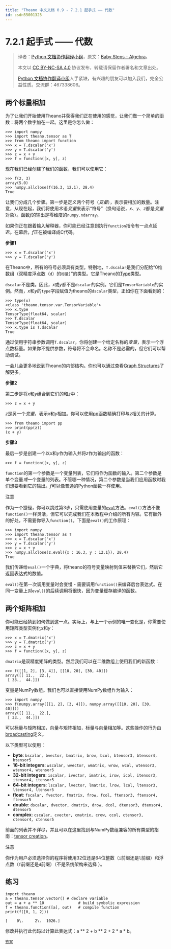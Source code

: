 ```yaml
---
title: "Theano 中文文档 0.9 - 7.2.1 起手式 —— 代数"
id: csdn55001325
---
```


# 7.2.1 起手式 —— 代数

> 译者：[Python 文档协作翻译小组](http://python.usyiyi.cn/translate/theano_09/index.html)，原文：[Baby Steps - Algebra](http://deeplearning.net/software/theano_versions/dev/tutorial/adding.html)。
> 
> 本文以 [CC BY-NC-SA 4.0](http://creativecommons.org/licenses/by-nc-sa/4.0/cn/) 协议发布，转载请保留作者署名和文章出处。
> 
> [Python 文档协作翻译小组](http://python.usyiyi.cn/)人手紧缺，有兴趣的朋友可以加入我们，完全公益性质。交流群：467338606。

## 两个标量相加

为了让我们开始使用Theano并获得我们正在使用的感觉，让我们做一个简单的函数：将两个数字加在一起。这里是你怎么做：

```
>>> import numpy
>>> import theano.tensor as T
>>> from theano import function
>>> x = T.dscalar('x')
>>> y = T.dscalar('y')
>>> z = x + y
>>> f = function([x, y], z) 
```

现在我们已经创建了我们的函数，我们可以使用它：

```
>>> f(2, 3)
array(5.0)
>>> numpy.allclose(f(16.3, 12.1), 28.4)
True 
```

让我们分成几个步骤。第一步是定义两个符号（*变量*），表示要相加的数量。注意，从现在起，我们将使用术语*变量*来表示“符号”（换句话说，*x*、*y*、*z*都是*变量*对象）。函数*f*的输出是零维度的`numpy.ndarray`。

如果你正在跟着输入解释器，你可能已经注意到执行`function`指令有一点点延迟。在幕后，*f*正在被编译成C代码。

**步骤1**

```
>>> x = T.dscalar('x')
>>> y = T.dscalar('y') 
```

在Theano中，所有的符号必须具有类型。特别地，`T.dscalar`是我们分配给“0维数组（双精度浮点数（`d`）的`标量`）”的类型。它是Theano的[Type](../extending/graphstructures.html#type)类型。

`dscalar`不是类。因此，*x*或*y*都不是`dscalar`的实例。它们是`TensorVariable`的实例。然而，*x*和*y*的`type`字段赋值为theano的`dscalar`类型，正如你在下面看到的：

```
>>> type(x)
<class 'theano.tensor.var.TensorVariable'>
>>> x.type
TensorType(float64, scalar)
>>> T.dscalar
TensorType(float64, scalar)
>>> x.type is T.dscalar
True 
```

通过使用字符串参数调用`T.dscalar`，你将创建一个给定名称的*变量*，表示一个浮点数标量。如果你不提供参数，符号将不会命名。名称不是必需的，但它们可以帮助调试。

一会儿会更多地说到Theano的内部结构。你也可以通过查看[Graph Structures](../extending/graphstructures.html#graphstructures)了解更多。

**步骤2**

第二步是将*x*和*y*组合到它们的和*z*中：

```
>>> z = x + y 
```

*z*是另一个*变量*，表示*x*和*y*相加。你可以使用[pp](../library/printing.html#libdoc-printing)函数精确打印与*z*相关的计算。

```
>>> from theano import pp
>>> print(pp(z))
(x + y) 
```

**步骤3**

最后一步是创建一个以*x*和*y*作为输入并将*z*作为输出的函数：

```
>>> f = function([x, y], z) 
```

`function`的第一个参数是一个变量列表，它们将作为函数的输入。第二个参数是单个变量*或*一个变量的列表。不管哪一种情况，第二个参数是当我们应用函数时我们想要看到它的输出。*f*可以像普通的Python函数一样使用。

注意

作为一个捷径，你可以跳过第3步，只需使用变量的[`eval`](../library/gof/graph.html#theano.gof.graph.Variable.eval "theano.gof.graph.Variable.eval")方法。`eval()`方法不像`function()`一样灵活，但它可以完成我们在本教程中介绍的所有内容。它有额外的好处，不需要你导入`function()`。下面是`eval()`的工作原理：

```
>>> import numpy
>>> import theano.tensor as T
>>> x = T.dscalar('x')
>>> y = T.dscalar('y')
>>> z = x + y
>>> numpy.allclose(z.eval({x : 16.3, y : 12.1}), 28.4)
True 
```

我们传递给`eval()`一个字典，将theano的符号变量映射到值来替换它们，然后它返回表达式的数值。

`eval()`在第一次调用变量时会变慢 - 需要调用`function()`来编译后台表达式。在同一变量上对`eval()`的后续调用将很快，因为变量缓存编译的函数。

## 两个矩阵相加

你可能已经猜到如何做到这一点。实际上，与上一个示例的唯一变化是，你需要使用矩阵类型实例化*x*和*y*：

```
>>> x = T.dmatrix('x')
>>> y = T.dmatrix('y')
>>> z = x + y
>>> f = function([x, y], z) 
```

`dmatrix`是双精度矩阵的类型。然后我们可以在二维数组上使用我们的新函数：

```
>>> f([[1, 2], [3, 4]], [[10, 20], [30, 40]])
array([[ 11.,  22.],
 [ 33.,  44.]]) 
```

变量是NumPy数组。我们也可以直接使用NumPy数组作为输入：

```
>>> import numpy
>>> f(numpy.array([[1, 2], [3, 4]]), numpy.array([[10, 20], [30, 40]]))
array([[ 11.,  22.],
 [ 33.,  44.]]) 
```

可以标量与矩阵相加，向量与矩阵相加，标量与向量相加等。这些操作的行为由[broadcasting](../library/tensor/basic.html#libdoc-tensor-broadcastable)定义。

以下类型可以使用：

*   **byte**: `bscalar, bvector, bmatrix, brow, bcol, btensor3, btensor4, btensor5`
*   **16-bit integers**: `wscalar, wvector, wmatrix, wrow, wcol, wtensor3, wtensor4, wtensor5`
*   **32-bit integers**: `iscalar, ivector, imatrix, irow, icol, itensor3, itensor4, itensor5`
*   **64-bit integers**: `lscalar, lvector, lmatrix, lrow, lcol, ltensor3, ltensor4, ltensor5`
*   **float**: `fscalar, fvector, fmatrix, frow, fcol, ftensor3, ftensor4, ftensor5`
*   **double**: `dscalar, dvector, dmatrix, drow, dcol, dtensor3, dtensor4, dtensor5`
*   **complex**: `cscalar, cvector, cmatrix, crow, ccol, ctensor3, ctensor4, ctensor5`

前面的列表并不详尽，并且可以在这里找到与NumPy数组兼容的所有类型的指南：[tensor creation](../library/tensor/basic.html#libdoc-tensor-creation)。

注意

你作为用户必须选择你的程序将使用32位还是64位整数（`i`前缀还是`l`前缀）和浮点数（`f`前缀还是`d`前缀）（不是系统架构来选择 ）。

## 练习

```
import theano
a = theano.tensor.vector() # declare variable
out = a + a ** 10               # build symbolic expression
f = theano.function([a], out)   # compile function
print(f([0, 1, 2])) 
```

```
[    0\.     2\.  1026.] 
```

修改并执行此代码以计算此表达式：a ** 2 + b ** 2 + 2 * a * b。

[`答案`](../_downloads/adding_solution_1.py)